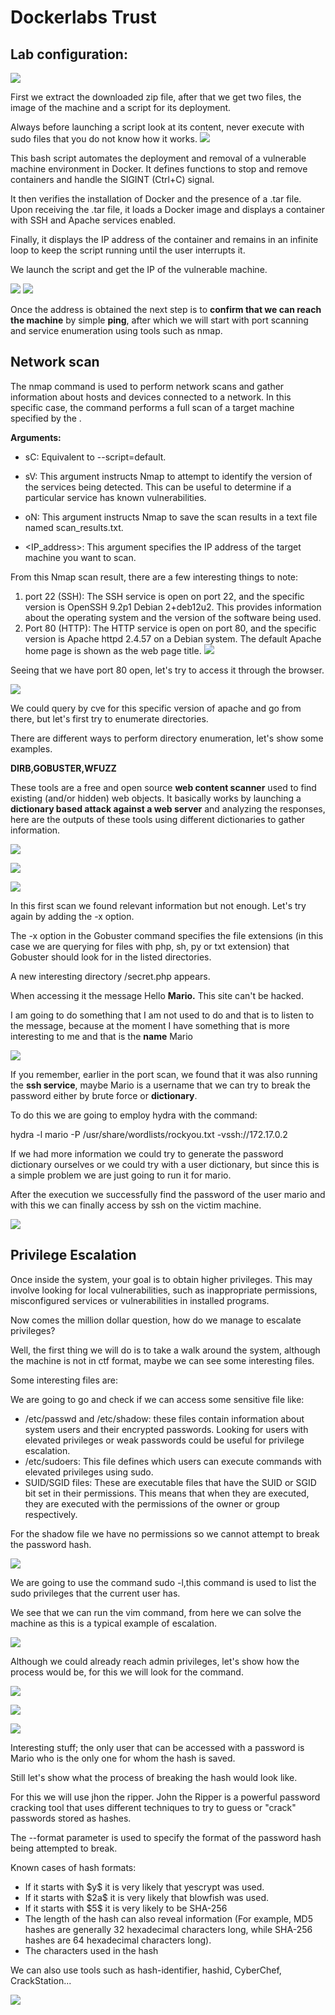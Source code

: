 ﻿# Dockerlabs Trust


## Lab configuration:

![](images/image-000.png)

First we extract the downloaded zip file, after that we get two files, the image of the machine and a script for its deployment.

Always before launching a script look at its content, never execute with sudo files that you do not know how it works.
![](images/image-001.png)

This bash script automates the deployment and removal of a vulnerable machine environment in Docker. It defines functions to stop and remove containers and handle the SIGINT (Ctrl+C) signal.

It then verifies the installation of Docker and the presence of a .tar file. Upon receiving the .tar file, it loads a Docker image and displays a container with SSH and Apache services enabled.

Finally, it displays the IP address of the container and remains in an infinite loop to keep the script running until the user interrupts it.

We launch the script and get the IP of the vulnerable machine.

![](images/image-002.png)
![](images/image-003.png) 

Once the address is obtained the next step is to **confirm that we can reach the machine** by simple **ping**, after which we will start with port scanning and service enumeration using tools such as nmap.

## Network scan
The nmap command is used to perform network scans and gather information about hosts and devices connected to a network. In this specific case, the command performs a full scan of a target machine specified by the <IP address>.

**Arguments:**

- sC: Equivalent to --script=default.

- sV: This argument instructs Nmap to attempt to identify the version of the services being detected. This can be useful to determine if a particular service has known vulnerabilities.

- oN: This argument instructs Nmap to save the scan results in a text file named scan_results.txt.
 
- <IP_address>: This argument specifies the IP address of the target machine you want to scan.

From this Nmap scan result, there are a few interesting things to note:

1. port 22 (SSH): The SSH service is open on port 22, and the specific version is OpenSSH 9.2p1 Debian 2+deb12u2. This provides information about the operating system and the version of the software being used.
2. Port 80 (HTTP): The HTTP service is open on port 80, and the specific version is Apache httpd 2.4.57 on a Debian system. The default Apache home page is shown as the web page title.
![](images/image-004.png)


Seeing that we have port 80 open, let's try to access it through the browser.

![](images/image-005.png)


We could query by cve for this specific version of apache and go from there, but let's first try to enumerate directories.

There are different ways to perform directory enumeration, let's show some examples.

**DIRB,GOBUSTER,WFUZZ**

These tools are a free and open source **web content scanner** used to find existing (and/or hidden) web objects. It basically works by launching a **dictionary based attack against a web server** and analyzing the responses, here are the outputs of these tools using different dictionaries to gather information.

![](images/image-006.png)

![](images/image-007.png)

![](images/image-008.png)

In this first scan we found relevant information but not enough. Let's try again by adding the -x option.

The -x option in the Gobuster command specifies the file extensions (in this case we are querying for files with php, sh, py or txt extension) that Gobuster should look for in the listed directories.

A new interesting directory /secret.php appears.

When accessing it the message Hello **Mario.** This site can't be hacked.

I am going to do something that I am not used to do and that is to listen to the message, because at the moment I have something that is more interesting to me and that is the **name** Mario

![](images/image-009.png)

If you remember, earlier in the port scan, we found that it was also running the **ssh service**, maybe Mario is a username that we can try to break the password either by brute force or **dictionary**.

To do this we are going to employ hydra with the command:

hydra -l mario -P /usr/share/wordlists/rockyou.txt -vssh://172.17.0.2

If we had more information we could try to generate the password dictionary ourselves or we could try with a user dictionary, but since this is a simple problem we are just going to run it for mario.

After the execution we successfully find the password of the user mario and with this we can finally access by ssh on the victim machine.

![](images/image-010.png)

## Privilege Escalation
Once inside the system, your goal is to obtain higher privileges. This may involve looking for local vulnerabilities, such as inappropriate permissions, misconfigured services or vulnerabilities in installed programs.

Now comes the million dollar question, how do we manage to escalate privileges?

Well, the first thing we will do is to take a walk around the system, although the machine is not in ctf format, maybe we can see some interesting files.

Some interesting files are:

We are going to go and check if we can access some sensitive file like:

- /etc/passwd and /etc/shadow: these files contain information about system users and their encrypted passwords. Looking for users with elevated privileges or weak passwords could be useful for privilege escalation.
- /etc/sudoers: This file defines which users can execute commands with elevated privileges using sudo.
- SUID/SGID files: These are executable files that have the SUID or SGID bit set in their permissions. This means that when they are executed, they are executed with the permissions of the owner or group respectively.

For the shadow file we have no permissions so we cannot attempt to break the password hash.

![](images/image-011.png)

We are going to use the command sudo -l,this command is used to list the sudo privileges that the current user has.

We see that we can run the vim command, from here we can solve the machine as this is a typical example of escalation.

![](images/image-012.png)

Although we could already reach admin privileges, let's show how the process would be, for this we will look for the command.

![](images/image-013.png)

![](images/image-014.png)

![](images/image-015.png)

Interesting stuff; the only user that can be accessed with a password is Mario who is the only one for whom the hash is saved.

Still let's show what the process of breaking the hash would look like.

For this we will use jhon the ripper. John the Ripper is a powerful password cracking tool that uses different techniques to try to guess or "crack" passwords stored as hashes.

The --format parameter is used to specify the format of the password hash being attempted to break.

Known cases of hash formats:

- If it starts with \$y$ it is very likely that yescrypt was used.
- If it starts with \$2a$ it is very likely that blowfish was used.
- If it starts with \$5$ it is very likely to be SHA-256
- The length of the hash can also reveal information (For example, MD5 hashes are generally 32 hexadecimal characters long, while SHA-256 hashes are 64 hexadecimal characters long).
- The characters used in the hash

We can also use tools such as hash-identifier, hashid, CyberChef, CrackStation...

![](images/image-016.png)
